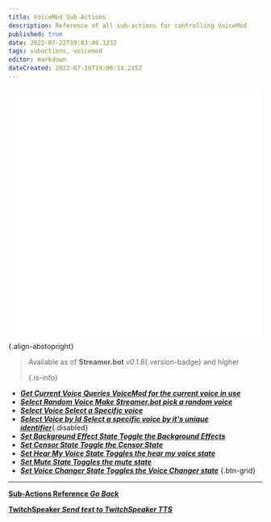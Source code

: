 ```yaml
---
title: VoiceMod Sub-Actions
description: Reference of all sub-actions for controlling VoiceMod
published: true
date: 2022-07-22T19:03:49.123Z
tags: subactions, voicemod
editor: markdown
dateCreated: 2022-07-10T19:06:14.215Z
---
```


![voicemod.png](/logos/voicemod.png) {.align-abstopright}

> Available as of **Streamer.bot** *v0.1.8*{.version-badge} and higher 
> 
> {.is-info}
* [***Get Current Voice ***Queries VoiceMod for the current voice in use******](/en/Sub-Actions/VoiceMod/Get-Current-Voice)
* [***Select Random Voice ***Make Streamer.bot pick a random voice******](/en/Sub-Actions/VoiceMod/Select-Random-Voice)
* [***Select Voice ***Select a Specific voice******](/en/Sub-Actions/VoiceMod/Select-Voice)
* [***Select Voice by Id ***Select a specific voice by it's unique identifier******](/en/Sub-Actions/VoiceMod/Select-Voice-by-ID ""){.disabled}
* [***Set Background Effect State ***Toggle the Background Effects******](/en/Sub-Actions/VoiceMod/Set-Background-Effect-State)
* [***Set Censor State ***Toggle the Censor State******](/en/Sub-Actions/VoiceMod/Set-Censor-State)
* [***Set Hear My Voice State ***Toggles the hear my voice state******](/en/Sub-Actions/VoiceMod/Set-Hear-My-Voice-State)
* [<i class="mdi mdi-microphone-off text--voicemod"></i>***Set Mute State ***Toggles the mute state******](/en/Sub-Actions/VoiceMod/Set-Mute-State)
* [***Set Voice Changer State ***Toggles the Voice Changer state******](/en/Sub-Actions/VoiceMod/Set-Voice-Changer-State)
{.btn-grid}

---

<section class="btn-grid my-5">
    
  [<i class="mdi mdi-chevron-left"></i>**Sub-Actions Reference *Go Back***](/en/Sub-Actions)
  
  [<i class="mdi mdi-speaker text--twitch"></i> **TwitchSpeaker *Send text to TwitchSpeaker TTS***](/en/Sub-Actions/TwitchSpeaker)
  
</section>